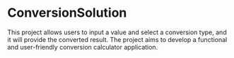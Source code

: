 # ConversionSolution
This project allows users to input a value and select a conversion type, and it will provide the converted result. The project aims to develop a functional and user-friendly conversion calculator application.
